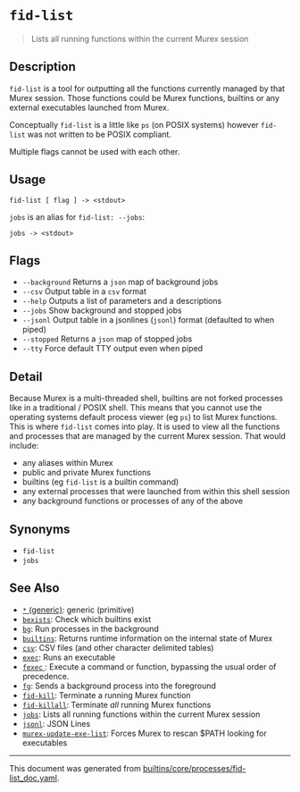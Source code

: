 # `fid-list`

> Lists all running functions within the current Murex session

## Description

`fid-list` is a tool for outputting all the functions currently managed by that
Murex session. Those functions could be Murex functions, builtins or any
external executables launched from Murex.

Conceptually `fid-list` is a little like `ps` (on POSIX systems) however
`fid-list` was not written to be POSIX compliant.

Multiple flags cannot be used with each other.

## Usage

```
fid-list [ flag ] -> <stdout>
```

`jobs` is an alias for `fid-list: --jobs`:
```
jobs -> <stdout>
```

## Flags

* `--background`
    Returns a `json` map of background jobs
* `--csv`
    Output table in a `csv` format
* `--help`
    Outputs a list of parameters and a descriptions
* `--jobs`
    Show background and stopped jobs
* `--jsonl`
    Output table in a jsonlines (`jsonl`) format (defaulted to when piped)
* `--stopped`
    Returns a `json` map of stopped jobs
* `--tty`
    Force default TTY output even when piped

## Detail

Because Murex is a multi-threaded shell, builtins are not forked processes
like in a traditional / POSIX shell. This means that you cannot use the
operating systems default process viewer (eg `ps`) to list Murex functions.
This is where `fid-list` comes into play. It is used to view all the functions
and processes that are managed by the current Murex session. That would
include:

* any aliases within Murex
* public and private Murex functions
* builtins (eg `fid-list` is a builtin command)
* any external processes that were launched from within this shell session
* any background functions or processes of any of the above

## Synonyms

* `fid-list`
* `jobs`


## See Also

* [`*` (generic)](../types/generic.md):
  generic (primitive)
* [`bexists`](../commands/bexists.md):
  Check which builtins exist
* [`bg`](../commands/bg.md):
  Run processes in the background
* [`builtins`](../commands/runtime.md):
  Returns runtime information on the internal state of Murex
* [`csv`](../types/csv.md):
  CSV files (and other character delimited tables)
* [`exec`](../commands/exec.md):
  Runs an executable
* [`fexec` ](../commands/fexec.md):
  Execute a command or function, bypassing the usual order of precedence.
* [`fg`](../commands/fg.md):
  Sends a background process into the foreground
* [`fid-kill`](../commands/fid-kill.md):
  Terminate a running Murex function
* [`fid-killall`](../commands/fid-killall.md):
  Terminate _all_ running Murex functions
* [`jobs`](../commands/fid-list.md):
  Lists all running functions within the current Murex session
* [`jsonl`](../types/jsonl.md):
  JSON Lines
* [`murex-update-exe-list`](../commands/murex-update-exe-list.md):
  Forces Murex to rescan $PATH looking for executables

<hr/>

This document was generated from [builtins/core/processes/fid-list_doc.yaml](https://github.com/lmorg/murex/blob/master/builtins/core/processes/fid-list_doc.yaml).